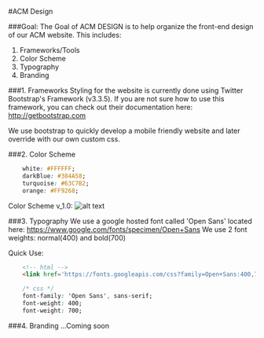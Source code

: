 #ACM Design

###Goal:
The Goal of ACM DESIGN is to help organize the front-end design of our ACM website. This includes:
1. Frameworks/Tools
2. Color Scheme
3. Typography
4. Branding

###1. Frameworks
Styling for the website is currently done using Twitter Bootstrap's Framework (v3.3.5). If you are not sure how to use this framework, you can check out their documentation here: http://getbootstrap.com 

We use bootstrap to quickly develop a mobile friendly website and later override with our own custom css.

###2. Color Scheme
```css
    white: #FFFFFF;
    darkBlue: #384A58;
    turquoise: #63C7B2;
    orange: #FF9268;
```
Color Scheme v_1.0: 
![alt text][logo]

[logo]: https://github.com/acmmanoa/WebDev/blob/master/ACM%20DESIGN/images/color_scheme_v01.png "Color Scheme Version 01"

###3. Typography
We use a google hosted font called 'Open Sans' located here: https://www.google.com/fonts/specimen/Open+Sans
We use 2 font weights: normal(400) and bold(700)

Quick Use:
```html
    <!-- html -->
    <link href='https://fonts.googleapis.com/css?family=Open+Sans:400,700' rel='stylesheet' type='text/css'>
```

```css
    /* css */
    font-family: 'Open Sans', sans-serif;
    font-weight: 400;
    font-weight: 700;
```

###4. Branding
...Coming soon